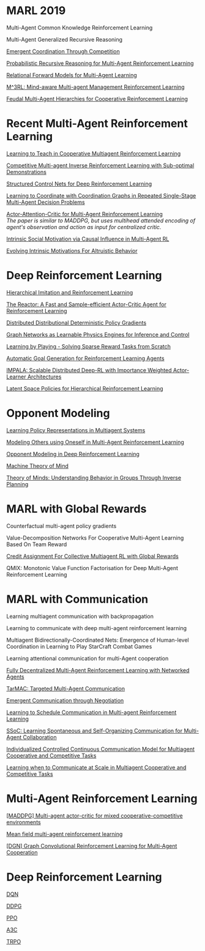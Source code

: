 # MARL 2019

Multi-Agent Common Knowledge Reinforcement Learning

Multi-Agent Generalized Recursive Reasoning

[Emergent Coordination Through Competition](https://arxiv.org/abs/1902.07151)

[Probabilistic Recursive Reasoning for Multi-Agent Reinforcement Learning](https://openreview.net/pdf?id=rkl6As0cF7)

[Relational Forward Models for Multi-Agent Learning](https://openreview.net/pdf?id=rJlEojAqFm)

[M^3RL: Mind-aware Multi-agent Management Reinforcement Learning](https://openreview.net/pdf?id=BkzeUiRcY7)

[Feudal Multi-Agent Hierarchies for Cooperative Reinforcement Learning](https://arxiv.org/abs/1901.08492)


# Recent Multi-Agent Reinforcement Learning

[Learning to Teach in Cooperative Multiagent Reinforcement Learning](https://arxiv.org/abs/1805.07830)

[Competitive Multi-agent Inverse Reinforcement Learning with Sub-optimal Demonstrations](https://arxiv.org/abs/1801.02124)

[Structured Control Nets for Deep Reinforcement Learning](https://arxiv.org/abs/1802.08311)

[Learning to Coordinate with Coordination Graphs in Repeated Single-Stage Multi-Agent Decision Problems](http://proceedings.mlr.press/v80/bargiacchi18a.html)

[Actor-Attention-Critic for Multi-Agent Reinforcement Learning](https://openreview.net/forum?id=HJx7l309Fm)    
*The paper is similar to MADDPG, but uses multihead attended encoding of agent's observation and action as input for centralized critic.*

[Intrinsic Social Motivation via Causal Influence in Multi-Agent RL](https://openreview.net/forum?id=B1lG42C9Km)

[Evolving Intrinsic Motivations For Altruistic Behavior](https://openreview.net/pdf?id=r1e-nj05FQ)


# Deep Reinforcement Learning

[Hierarchical Imitation and Reinforcement Learning](https://arxiv.org/abs/1803.00590)

[The Reactor: A Fast and Sample-efficient Actor-Critic Agent for Reinforcement Learning](https://arxiv.org/abs/1704.04651)

[Distributed Distributional Deterministic Policy Gradients](https://arxiv.org/abs/1804.08617)

[Graph Networks as Learnable Physics Engines for Inference and Control](https://arxiv.org/abs/1806.01242)

[Learning by Playing - Solving Sparse Reward Tasks from Scratch](https://arxiv.org/abs/1802.10567)

[Automatic Goal Generation for Reinforcement Learning Agents](https://arxiv.org/abs/1705.06366)

[IMPALA: Scalable Distributed Deep-RL with Importance Weighted Actor-Learner Architectures](https://arxiv.org/abs/1802.01561)

[Latent Space Policies for Hierarchical Reinforcement Learning](https://arxiv.org/abs/1804.02808)


# Opponent Modeling

[Learning Policy Representations in Multiagent Systems](https://arxiv.org/abs/1806.06464) 

[Modeling Others using Oneself in Multi-Agent Reinforcement Learning](https://arxiv.org/abs/1802.09640)    

[Opponent Modeling in Deep Reinforcement Learning](https://arxiv.org/abs/1609.05559)

[Machine Theory of Mind](https://arxiv.org/abs/1802.07740)

[Theory of Minds: Understanding Behavior in Groups Through Inverse Planning](https://arxiv.org/abs/1901.06085)


# MARL with Global Rewards

Counterfactual multi-agent policy gradients

Value-Decomposition Networks For Cooperative Multi-Agent Learning Based On Team Reward

[Credit Assignment For Collective Multiagent RL with Global Rewards](https://papers.nips.cc/paper/8033-credit-assignment-for-collective-multiagent-rl-with-global-rewards.pdf)

QMIX: Monotonic Value Function Factorisation for Deep Multi-Agent Reinforcement Learning


# MARL with Communication

Learning multiagent communication with backpropagation

Learning to communicate with deep multi-agent reinforcement learning

Multiagent Bidirectionally-Coordinated Nets: Emergence of Human-level Coordination in Learning to Play StarCraft Combat Games

Learning attentional communication for multi-Agent cooperation

[Fully Decentralized Multi-Agent Reinforcement Learning with Networked Agents](https://arxiv.org/abs/1802.08757)

[TarMAC: Targeted Multi-Agent Communication](https://arxiv.org/abs/1810.11187)

[Emergent Communication through Negotiation](https://openreview.net/pdf?id=Hk6WhagRW)

[Learning to Schedule Communication in Multi-agent Reinforcement Learning](https://openreview.net/forum?id=SJxu5iR9KQ)    

[SSoC: Learning Spontaneous and Self-Organizing Communication for Multi-Agent Collaboration](https://openreview.net/forum?id=rJ4vlh0qtm)

[Individualized Controlled Continuous Communication Model for Multiagent Cooperative and Competitive Tasks](https://openreview.net/forum?id=rye7knCqK7)

[Learning when to Communicate at Scale in Multiagent Cooperative and Competitive Tasks](https://openreview.net/pdf?id=rye7knCqK7)


# Multi-Agent Reinforcement Learning

[[MADDPG] Multi-agent actor-critic for mixed cooperative-competitive environments](https://arxiv.org/abs/1706.02275)

[Mean field multi-agent reinforcement learning](https://arxiv.org/abs/1802.05438)

[[DGN] Graph Convolutional Reinforcement Learning for Multi-Agent Cooperation](https://arxiv.org/pdf/1810.09202)


# Deep Reinforcement Learning

[DQN](https://web.stanford.edu/class/psych209/Readings/MnihEtAlHassibis15NatureControlDeepRL.pdf)

[DDPG](https://arxiv.org/pdf/1509.02971)

[PPO](https://arxiv.org/abs/1707.06347)

[A3C](https://arxiv.org/abs/1602.01783)

[TRPO](https://arxiv.org/abs/1502.05477)
